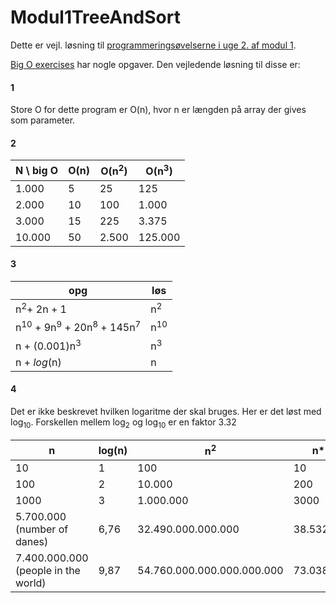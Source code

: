 # Modul1TreeAndSort
Dette er vejl. løsning til [programmeringsøvelserne i uge 2. af modul 1](https://datsoftlyngby.github.io/dat2sem2017Fall/Modul1/).

[Big O exercises](https://datsoftlyngby.github.io/dat2sem2017Fall/Modul1/bigOexercises.html) har nogle opgaver. Den vejledende løsning til disse er:

#### 1
Store O for dette program er O(n), hvor n er længden på array der gives som parameter.

#### 2
N \ big O   | O(n)|O(n<sup>2</sup>)|O(n<sup>3</sup>)
---|---|---|---1.000 | 5 | 25 | 1252.000 | 10 | 100 | 1.0003.000 | 15 | 225 | 3.37510.000 | 50 | 2.500 | 125.000

#### 3

opg | løs
---|---
n<sup>2</sup>+ 2n + 1 | n<sup>2n<sup>10</sup> + 9n<sup>9</sup> + 20n<sup>8</sup> + 145n<sup>7</sup> |n<sup>10</sup>n + (0.001)n<sup>3</sup> |n<sup>3</sup>n + *log*(n) | n

#### 4
Det er ikke beskrevet hvilken logaritme der skal bruges. Her er det løst med log<sub>10</sub>. Forskellen mellem log<sub>2</sub> og log<sub>10</sub> er en faktor 3.32 

n | log(n) |n<sup>2</sup> | n*log(n)
---|---|---|---
10 | 1| 100 | 10
100 | 2 | 10.000 | 200
1000 |3 | 1.000.000 | 3000
5.700.000 (number of danes) | 6,76 | 32.490.000.000.000 | 38.532.000
7.400.000.000 (people in the world) | 9,87 |54.760.000.000.000.000.000 | 73.038.000.000

